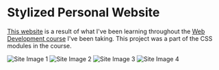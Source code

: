 # Stylized Personal Website

[This website](https://davidjosephind.github.io/Stylized-Personal-Website/) is a result of what I've been learning throughout the [Web Development course](https://www.udemy.com/course/the-complete-web-development-bootcamp/) I've been taking. This project was a part of the CSS modules in the course.

![Site Image 1](https://raw.githubusercontent.com/davidjosephind/CSS-MySite/main/images/Site-img-1.jpg)
![Site Image 2](https://raw.githubusercontent.com/davidjosephind/CSS-MySite/main/images/Site-img-2.jpg)
![Site Image 3](https://raw.githubusercontent.com/davidjosephind/CSS-MySite/main/images/Site-img-6.jpg)
![Site Image 4](https://raw.githubusercontent.com/davidjosephind/CSS-MySite/main/images/Site-img-5.jpg)
